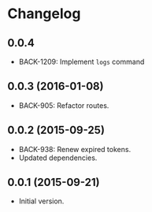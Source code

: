 # Changelog

## 0.0.4
* BACK-1209: Implement `logs` command

## 0.0.3 (2016-01-08)
* BACK-905: Refactor routes.

## 0.0.2 (2015-09-25)
* BACK-938: Renew expired tokens.
* Updated dependencies.

## 0.0.1 (2015-09-21)
* Initial version.